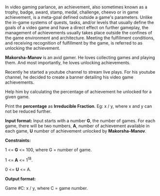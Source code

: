 In video gaming parlance, an achievement, also sometimes known as a trophy, badge, award, stamp, medal, challenge, cheevo or in game achievement, is a meta-goal defined outside a game's parameters. Unlike the in-game systems of quests, tasks, and/or levels that usually define the goals of a video game and have a direct effect on further gameplay, the management of achievements usually takes place outside the confines of the game environment and architecture. Meeting the fulfillment conditions, and receiving recognition of fulfillment by the game, is referred to as unlocking the achievement.

**Makorsha-Manov** is an avid gamer. He loves collecting games and playing them. And most importantly, he loves unlocking achievements.

Recently he started a youtube channel to stream live plays. For his youtube channel, he decided to create a banner detailing his video game achievements.

Help him by calculating the percentage of achievement he unlocked for a given game.

Print the **percentage** as **Irreducible Fraction**. Eg: x / y, where x and y can not be reduced further.

**Input format:**
Input starts with a number **G**, the number of games.
For each game, there will be two numbers, **A**, number of achievement available in each game, **U** number of achievement unlocked by **Makorsha-Manov**.

**Constraints:**

1 <= **G** <= 100, where G = number of game.

1 <= **A** <= 1<sup>18</sup>.

0 <= **U** <= A.

**Output format:**

Game #C: x / y, where C = game number.